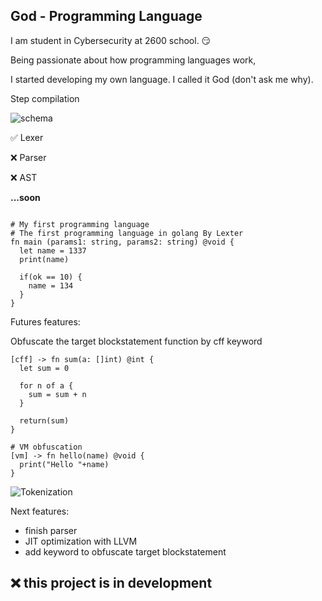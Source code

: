 ## God - Programming Language

I am student in Cybersecurity at 2600 school. 😏

Being passionate about how programming languages work, 

I started developing my own language. I called it God (don't ask me why).


Step compilation

![schema](images/schema_god_compilation.png)

✅  Lexer

❌ Parser

❌ AST

**...soon**



```god

# My first programming language
# The first programming language in golang By Lexter
fn main (params1: string, params2: string) @void {
  let name = 1337
  print(name)

  if(ok == 10) {
    name = 134
  }
}
```


Futures features:

Obfuscate the target blockstatement function by cff keyword

```god
[cff] -> fn sum(a: []int) @int {
  let sum = 0

  for n of a {
    sum = sum + n
  }
  
  return(sum)
}

# VM obfuscation
[vm] -> fn hello(name) @void {
  print("Hello "+name)
}

```


![Tokenization](images/screen1.png)

Next features:
 - finish parser 
 - JIT optimization with LLVM 
 - add keyword to obfuscate target blockstatement


## ❌ this project is in development

